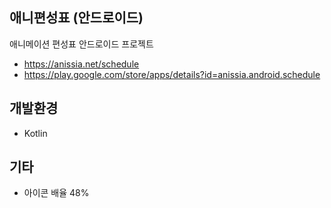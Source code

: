 ## 애니편성표 (안드로이드)
애니메이션 편성표 안드로이드 프로젝트
- https://anissia.net/schedule
- https://play.google.com/store/apps/details?id=anissia.android.schedule

## 개발환경
- Kotlin

## 기타
- 아이콘 배율 48%